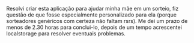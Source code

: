 Resolvi criar esta aplicação para ajudar minha mãe em um sorteio, fiz questão de que fosse especialmente personalizado para ela (porque sorteadores genéricos com certeza não faltam rsrs). Me dei um prazo de menos de 2.30 horas para conclui-lo, depois de um tempo acrescentei localstorage para resolver eventuais problemas.
